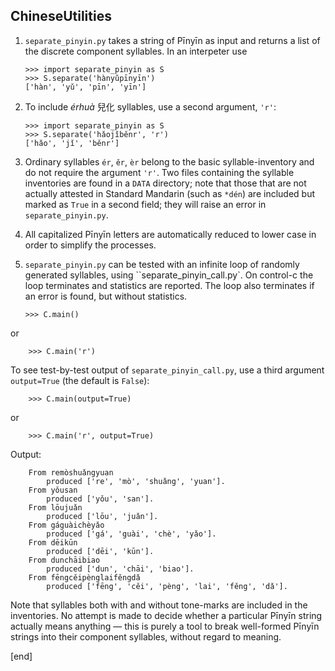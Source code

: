 ## ChineseUtilities

 1. `separate_pinyin.py` takes a string of Pīnyīn as input and returns a list of the discrete component syllables. In an interpeter use

        >>> import separate_pinyin as S
        >>> S.separate('hànyǔpīnyīn')
        ['hàn', 'yǔ', 'pīn', 'yīn']

 1. To include *érhuà* 兒化 syllables, use a second argument, `'r'`:
 
        >>> import separate_pinyin as S
        >>> S.separate('hǎojǐběnr', 'r')
        ['hǎo', 'jǐ', 'běnr']

 1. Ordinary syllables `ér`, `ěr`, `èr` belong to the basic syllable-inventory and do not require the argument `'r'`. Two files containing the syllable inventories are found in a `DATA` directory; note that those that are not actually attested in Standard Mandarin (such as `*dén`) are included but marked as `True` in a second field; they will raise an error in `separate_pinyin.py`.
 
 1. All capitalized Pīnyīn letters are automatically reduced to lower case in order to simplify the processes.

 1. `separate_pinyin.py` can be tested with an infinite loop of randomly generated syllables, using ``separate_pinyin_call.py`. On control-c the loop terminates and statistics are reported. The loop also terminates if an error is found, but without statistics.

        >>> C.main()

 or
        
        >>> C.main('r')
 
 To see test-by-test output of `separate_pinyin_call.py`, use a third argument `output=True` (the default is `False`):
 
        >>> C.main(output=True)

 or
        
        >>> C.main('r', output=True)
 
 Output:
 
        From remòshuǎngyuan
            produced ['re', 'mò', 'shuǎng', 'yuan'].
        From yǒusan
            produced ['yǒu', 'san'].
        From lōujuǎn
            produced ['lōu', 'juǎn'].
        From gáguàichèyǎo
            produced ['gá', 'guài', 'chè', 'yǎo'].
        From dēikūn
            produced ['dēi', 'kūn'].
        From dunchāibiao
            produced ['dun', 'chāi', 'biao'].
        From fēngcěipènglaifěngdǎ
            produced ['fēng', 'cěi', 'pèng', 'lai', 'fěng', 'dǎ'].

 Note that syllables both with and without tone-marks are included in the inventories. No attempt is made to decide whether a particular Pīnyīn string actually means anything — this is purely a tool to break well-formed Pīnyīn strings into their component syllables, without regard to meaning.

[end]
